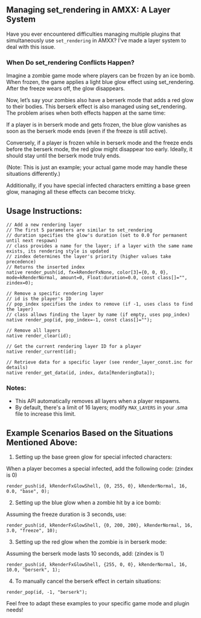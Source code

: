 ## Managing set_rendering in AMXX: A Layer System

Have you ever encountered difficulties managing multiple plugins that simultaneously use `set_rendering` in AMXX? 
I've made a layer system to deal with this issue.

### When Do set_rendering Conflicts Happen?

Imagine a zombie game mode where players can be frozen by an ice bomb. When frozen, the game applies a light blue glow effect using set_rendering. After the freeze wears off, the glow disappears.

Now, let’s say your zombies also have a berserk mode that adds a red glow to their bodies. This berserk effect is also managed using set_rendering. The problem arises when both effects happen at the same time:

If a player is in berserk mode and gets frozen, the blue glow vanishes as soon as the berserk mode ends (even if the freeze is still active).

Conversely, if a player is frozen while in berserk mode and the freeze ends before the berserk mode, the red glow might disappear too early. Ideally, it should stay until the berserk mode truly ends.

(Note: This is just an example; your actual game mode may handle these situations differently.)

Additionally, if you have special infected characters emitting a base green glow, managing all these effects can become tricky.

## Usage Instructions:

```sourcepawn
// Add a new rendering layer
// The first 5 parameters are similar to set_rendering
// duration specifies the glow's duration (set to 0.0 for permanent until next respawn)
// class provides a name for the layer; if a layer with the same name exists, its rendering style is updated
// zindex determines the layer's priority (higher values take precedence)
// Returns the inserted index
native render_push(id, fx=kRenderFxNone, color[3]={0, 0, 0}, mode=kRenderNormal, amount=0, Float:duration=0.0, const class[]="", zindex=0);

// Remove a specific rendering layer
// id is the player's ID
// pop_index specifies the index to remove (if -1, uses class to find the layer)
// class allows finding the layer by name (if empty, uses pop_index)
native render_pop(id, pop_index=-1, const class[]="");

// Remove all layers
native render_clear(id);

// Get the current rendering layer ID for a player
native render_current(id);

// Retrieve data for a specific layer (see render_layer_const.inc for details)
native render_get_data(id, index, data[RenderingData]);
```

### Notes:
- This API automatically removes all layers when a player respawns.
- By default, there's a limit of 16 layers; modify `MAX_LAYERS` in your .sma file to increase this limit.

## Example Scenarios Based on the Situations Mentioned Above:

1. Setting up the base green glow for special infected characters:

  When a player becomes a special infected, add the following code: (zindex is 0)

```sourcepawn
render_push(id, kRenderFxGlowShell, {0, 255, 0}, kRenderNormal, 16, 0.0, "base", 0);
```

2. Setting up the blue glow when a zombie hit by a ice bomb: 

  Assuming the freeze duration is 3 seconds, use:

```sourcepawn
render_push(id, kRenderFxGlowShell, {0, 200, 200}, kRenderNormal, 16, 3.0, "freeze", 10);
```

3. Setting up the red glow when the zombie is in berserk mode: 

  Assuming the berserk mode lasts 10 seconds, add: (zindex is 1)

```sourcepawn
render_push(id, kRenderFxGlowShell, {255, 0, 0}, kRenderNormal, 16, 10.0, "berserk", 1);
```

4. To manually cancel the berserk effect in certain situations:

```sourcepawn
render_pop(id, -1, "berserk");
```

Feel free to adapt these examples to your specific game mode and plugin needs!